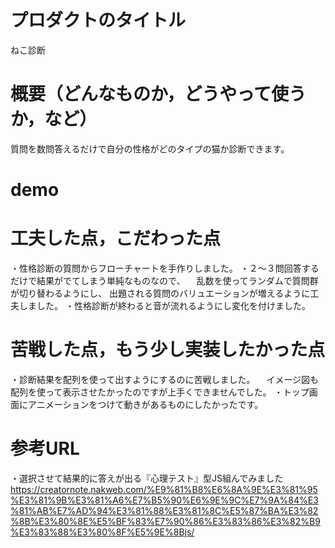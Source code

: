 # プロダクトのタイトル
  ねこ診断

# 概要（どんなものか，どうやって使うか，など）
  質問を数問答えるだけで自分の性格がどのタイプの猫か診断できます。
  
# demo


# 工夫した点，こだわった点
  ・性格診断の質問からフローチャートを手作りしました。
  ・２～３問回答するだけで結果がでてしまう単純なものなので、
  　乱数を使ってランダムで質問群が切り替わるようにし、
    出題される質問のバリュエーションが増えるように工夫しました。
  ・性格診断が終わると音が流れるようにし変化を付けました。

# 苦戦した点，もう少し実装したかった点
  ・診断結果を配列を使って出すようにするのに苦戦しました。
  　イメージ図も配列を使って表示させたかったのですが上手くできませんでした。
  ・トップ画面にアニメーションをつけて動きがあるものにしたかったです。

# 参考URL
  ・選択させて結果的に答えが出る『心理テスト』型JS組んでみました
  https://creatornote.nakweb.com/%E9%81%B8%E6%8A%9E%E3%81%95%E3%81%9B%E3%81%A6%E7%B5%90%E6%9E%9C%E7%9A%84%E3%81%AB%E7%AD%94%E3%81%88%E3%81%8C%E5%87%BA%E3%82%8B%E3%80%8E%E5%BF%83%E7%90%86%E3%83%86%E3%82%B9%E3%83%88%E3%80%8F%E5%9E%8Bjs/
  
